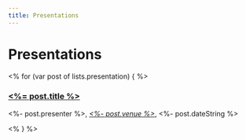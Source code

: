 ```yaml
---
title: Presentations
---
```


Presentations
=============

<% for (var post of lists.presentation) { %>
### [<%= post.title %>](<%- post.url %>)

<%- post.presenter %>, 
_[<%- post.venue %>](<%- post.venue_url %>)_,
<%- post.dateString %>

<% } %>
